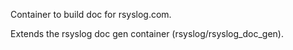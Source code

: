 Container to build doc for rsyslog.com.

Extends the rsyslog doc gen container (rsyslog/rsyslog_doc_gen).
